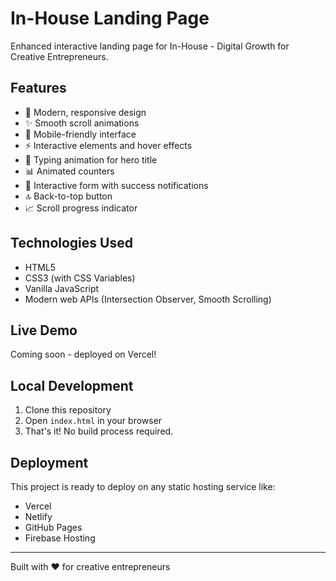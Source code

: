 # In-House Landing Page

Enhanced interactive landing page for In-House - Digital Growth for Creative Entrepreneurs.

## Features

- 🎨 Modern, responsive design
- ✨ Smooth scroll animations
- 📱 Mobile-friendly interface
- ⚡ Interactive elements and hover effects
- 🔄 Typing animation for hero title
- 📊 Animated counters
- 📝 Interactive form with success notifications
- 🔝 Back-to-top button
- 📈 Scroll progress indicator

## Technologies Used

- HTML5
- CSS3 (with CSS Variables)
- Vanilla JavaScript
- Modern web APIs (Intersection Observer, Smooth Scrolling)

## Live Demo

Coming soon - deployed on Vercel!

## Local Development

1. Clone this repository
2. Open `index.html` in your browser
3. That's it! No build process required.

## Deployment

This project is ready to deploy on any static hosting service like:
- Vercel
- Netlify
- GitHub Pages
- Firebase Hosting

---

Built with ❤️ for creative entrepreneurs
